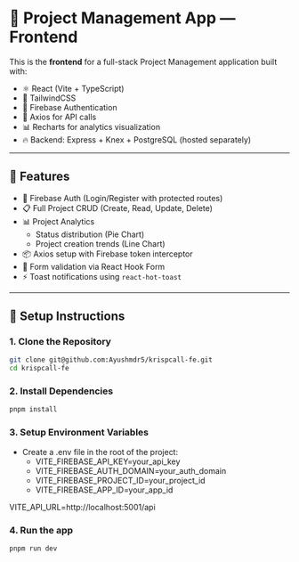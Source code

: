 # 📁 Project Management App — Frontend

This is the **frontend** for a full-stack Project Management application built with:

- ⚛️ React (Vite + TypeScript)
- 💨 TailwindCSS
- 🔐 Firebase Authentication
- 🔗 Axios for API calls
- 📊 Recharts for analytics visualization
- 🔥 Backend: Express + Knex + PostgreSQL (hosted separately)

---

## 🚀 Features

- 🔐 Firebase Auth (Login/Register with protected routes)
- 📋 Full Project CRUD (Create, Read, Update, Delete)
- 📊 Project Analytics
  - Status distribution (Pie Chart)
  - Project creation trends (Line Chart)
- 📦 Axios setup with Firebase token interceptor
- 🧾 Form validation via React Hook Form
- ⚡ Toast notifications using `react-hot-toast`

---

## 🔧 Setup Instructions

### 1. Clone the Repository

```bash
git clone git@github.com:Ayushmdr5/krispcall-fe.git
cd krispcall-fe

```

### 2. Install Dependencies

```bash
pnpm install
```

### 3. Setup Environment Variables

- Create a .env file in the root of the project:
  - VITE_FIREBASE_API_KEY=your_api_key
  - VITE_FIREBASE_AUTH_DOMAIN=your_auth_domain
  - VITE_FIREBASE_PROJECT_ID=your_project_id
  - VITE_FIREBASE_APP_ID=your_app_id

VITE_API_URL=http://localhost:5001/api

### 4. Run the app

```bash
pnpm run dev
```
